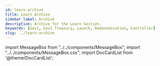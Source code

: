 ```yaml
---
id: learn-archive
title: Learn Archive
sidebar_label: Archive
description: Archive for the Learn Section.
keywords: [Gov1, Gov1 Treasury, Launch, Redenomination, Controller]
slug: ../learn-archive
---
```


import MessageBox from "../../components/MessageBox"; import "../../components/MessageBox.css";
import DocCardList from '@theme/DocCardList';

<MessageBox message="This section contains archived pages. The content in them no longer applies to Polkadot but can
still be relevant for parachains and related projects." />

<DocCardList />
